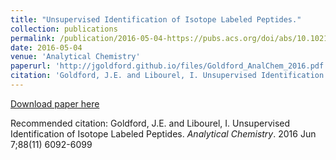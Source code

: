```yaml
---
title: "Unsupervised Identification of Isotope Labeled Peptides."
collection: publications
permalink: /publication/2016-05-04-https://pubs.acs.org/doi/abs/10.1021/acs.analchem.6b01703
date: 2016-05-04
venue: 'Analytical Chemistry'
paperurl: 'http://jgoldford.github.io/files/Goldford_AnalChem_2016.pdf'
citation: 'Goldford, J.E. and Libourel, I. Unsupervised Identification of Isotope Labeled Peptides. <i>Analytical Chemistry</i>. 2016 Jun 7;88(11) 6092-6099'
---
```


<a href='http://jgoldford.github.io/files/Goldford_AnalChem_2016.pdf'>Download paper here</a>

Recommended citation: Goldford, J.E. and Libourel, I. Unsupervised Identification of Isotope Labeled Peptides. <i>Analytical Chemistry</i>. 2016 Jun 7;88(11) 6092-6099